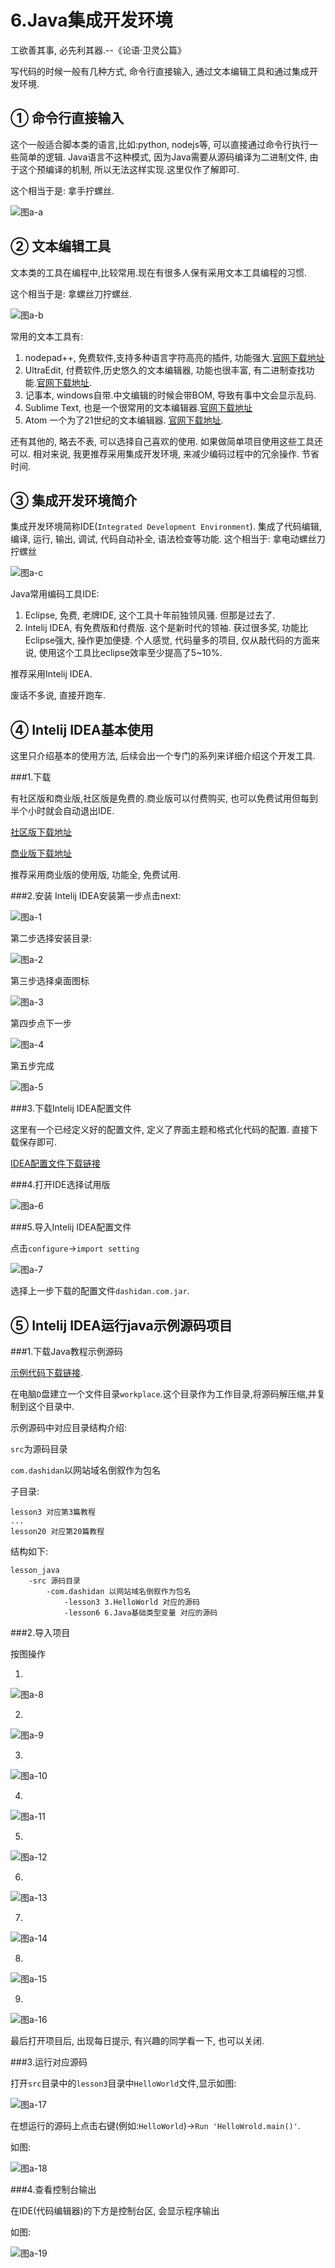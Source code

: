 6.Java集成开发环境
===


<div class="jumbotron">
	<p>工欲善其事, 必先利其器.--《论语·卫灵公篇》</p>
	<p>写代码的时候一般有几种方式, 命令行直接输入, 通过文本编辑工具和通过集成开发环境.</p>
</p>
</div>

① 命令行直接输入
---
这个一般适合脚本类的语言,比如:python, nodejs等, 可以直接通过命令行执行一些简单的逻辑.
Java语言不这种模式, 因为Java需要从源码编译为二进制文件, 由于这个预编译的机制, 所以无法这样实现.这里仅作了解即可.

这个相当于是: 拿手拧螺丝.

![图a-a](http://localhost/img/java/basic/a-a.png)

		
② 文本编辑工具
---
文本类的工具在编程中,比较常用.现在有很多人保有采用文本工具编程的习惯.

这个相当于是: 拿螺丝刀拧螺丝.

![图a-b](http://localhost/img/java/basic/a-b.png)

常用的文本工具有:

1. nodepad++, 免费软件,支持多种语言字符高亮的插件, 功能强大.[官网下载地址](https://notepad-plus-plus.org/)
2. UltraEdit, 付费软件,历史悠久的文本编辑器, 功能也很丰富, 有二进制查找功能.[官网下载地址](http://www.ultraedit.com/).
3. 记事本, windows自带.中文编辑的时候会带BOM, 导致有事中文会显示乱码.
4. Sublime Text, 也是一个很常用的文本编辑器.[官网下载地址](http://www.sublimetext.com/)
5. Atom 一个为了21世纪的文本编辑器. [官网下载地址](https://atom.io/).

还有其他的, 略去不表, 可以选择自己喜欢的使用. 如果做简单项目使用这些工具还可以. 相对来说, 我更推荐采用集成开发环境, 来减少编码过程中的冗余操作. 节省时间.
		
③ 集成开发环境简介
---

集成开发环境简称IDE(`Integrated Development Environment`). 集成了代码编辑, 编译, 运行, 输出, 调试, 代码自动补全, 语法检查等功能.
这个相当于: 拿电动螺丝刀拧螺丝

![图a-c](http://localhost/img/java/basic/a-c.png)

Java常用编码工具IDE:

1. Eclipse, 免费, 老牌IDE, 这个工具十年前独领风骚. 但那是过去了. 
2. Intelij IDEA, 有免费版和付费版. 这个是新时代的领袖. 获过很多奖, 功能比Eclipse强大, 操作更加便捷. 个人感觉, 代码量多的项目, 仅从敲代码的方面来说, 使用这个工具比eclipse效率至少提高了5~10%.

推荐采用Intelij IDEA.


废话不多说, 直接开跑车.

④ Intelij IDEA基本使用
---

这里只介绍基本的使用方法, 后续会出一个专门的系列来详细介绍这个开发工具.

###1.下载

有社区版和商业版,社区版是免费的.商业版可以付费购买, 也可以免费试用但每到半个小时就会自动退出IDE.

[社区版下载地址](http://www.jetbrains.com/idea/download/download-thanks.html?platform=windows)

[商业版下载地址](https://download.jetbrains.com/idea/ideaIC-2017.2.3.exe)

推荐采用商业版的使用版, 功能全, 免费试用.

###2.安装
Intelij IDEA安装第一步点击next:

![图a-1](http://localhost/img/java/basic/a-1.png)

第二步选择安装目录:

![图a-2](http://localhost/img/java/basic/a-2.png)

第三步选择桌面图标

![图a-3](http://localhost/img/java/basic/a-3.png)

第四步点下一步

![图a-4](http://localhost/img/java/basic/a-4.png)

第五步完成

![图a-5](http://localhost/img/java/basic/a-5.png)

###3.下载Intelij IDEA配置文件

这里有一个已经定义好的配置文件, 定义了界面主题和格式化代码的配置. 直接下载保存即可.

[IDEA配置文件下载链接](http://localhost/download/java/dashidan.com.jar)

###4.打开IDE选择试用版

![图a-6](http://localhost/img/java/basic/a-6.png)

###5.导入Intelij IDEA配置文件

点击`configure`->`import setting`

![图a-7](http://localhost/img/java/basic/a-7.png)

选择上一步下载的配置文件`dashidan.com.jar`.

⑤ Intelij IDEA运行java示例源码项目
---

###1.下载Java教程示例源码

[示例代码下载链接](https://codeload.github.com/zflh/lession_java/zip/master).

在电脑`D`盘建立一个文件目录`workplace`.这个目录作为工作目录,将源码解压缩,并复制到这个目录中.

示例源码中对应目录结构介绍:

`src`为源码目录

`com.dashidan`以网站域名倒叙作为包名   

子目录:

	lesson3 对应第3篇教程
	...
	lesson20 对应第20篇教程

结构如下:

	lesson_java
	    -src 源码目录
	        -com.dashidan 以网站域名倒叙作为包名
				-lesson3 3.HelloWorld 对应的源码
				-lesson6 6.Java基础类型变量 对应的源码

###2.导入项目

按图操作

1.

![图a-8](http://localhost/img/java/basic/a-8.png)

2.

![图a-9](http://localhost/img/java/basic/a-9.png)

3.

![图a-10](http://localhost/img/java/basic/a-10.png)

4.

![图a-11](http://localhost/img/java/basic/a-11.png)

5.

![图a-12](http://localhost/img/java/basic/a-12.png)

6.

![图a-13](http://localhost/img/java/basic/a-13.png)

7.

![图a-14](http://localhost/img/java/basic/a-14.png)

8.

![图a-15](http://localhost/img/java/basic/a-15.png)

9.

![图a-16](http://localhost/img/java/basic/a-16.png)


最后打开项目后, 出现每日提示, 有兴趣的同学看一下, 也可以关闭.

###3.运行对应源码

打开`src`目录中的`lesson3`目录中`HelloWorld`文件,显示如图:

![图a-17](http://localhost/img/java/basic/a-17.png)

在想运行的源码上点击右键(例如:`HelloWorld`)->`Run 'HelloWrold.main()'`.   

如图:

![图a-18](http://localhost/img/java/basic/a-18.png)

###4.查看控制台输出

在IDE(代码编辑器)的下方是控制台区, 会显示程序输出

如图:

![图a-19](http://localhost/img/java/basic/a-19.png)